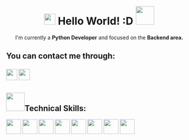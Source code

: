 <div align="center">
  <h1 align="center"> <img width="30px" height="30px" src="https://user-images.githubusercontent.com/99824291/169396595-2884d3ed-5c78-4c89-87ce-a0746ee50f63.gif"/> Hello World! :D <img width="50px" height="50px" src="https://user-images.githubusercontent.com/99824291/169398439-5b266df5-fa2f-4dca-becf-39b1a9ac81ad.gif"/> </h1>
  <p>I'm currently a <strong>Python Developer</strong> and focused on the <strong>Backend area.</strong></p>
</div>

<h2>You can contact me through:</h2>
<h3>
  <a href="mailto:manudesarrolla07@gmail.com" target="_blank"><img width="30px" src="https://user-images.githubusercontent.com/99824291/169397668-25d916fd-a56e-4ecb-a4cf-ea1de8f1567f.png"/></a>
  <a href="https://www.linkedin.com/in/manuel-alejandro-bayona-ramirez/?locale=en_US" target="_blank"><img width="30px" src="https://user-images.githubusercontent.com/99824291/169397841-ffd2c96e-3d4a-4326-84ce-3d69099a120b.png"/></a>
</h3>

<h2><img width="50px" height="50px" src="https://user-images.githubusercontent.com/99824291/169399742-63e85d4e-1553-4a54-b99e-463f63862e66.gif"/>Technical Skills: </h2>
<section>
  <img width="40px" height="40px" src="https://github.com/ManuelDev07/ManuelDev07/assets/99824291/825c74db-f468-486d-825b-01bfb4cccac0.png"/>
  <img width="40px" height="40px" src="https://github.com/ManuelDev07/ManuelDev07/assets/99824291/4d94a818-7d17-44c3-90b0-790b08adf3ce.png"/>
  <img width="40px" height="40px" src="https://github.com/ManuelDev07/ManuelDev07/assets/99824291/7f5bc46e-1589-4def-be05-bac5de61576f.png"/>
  <img width="40px" height="40px" src="https://github.com/ManuelDev07/ManuelDev07/assets/99824291/04a5cc19-6f15-49f7-9e6a-0105962da9b9.png"/>
  <img width="40px" height="40px" src="https://github.com/ManuelDev07/ManuelDev07/assets/99824291/22fca2e9-3474-46c4-9eb4-fa3a325794bc.png"/>
  <img width="40px" height="40px" src="https://github.com/ManuelDev07/ManuelDev07/assets/99824291/7bc2b9cf-0a4c-495c-8805-38b31090ae71.png"/>
  <img width="40px" height="40px" src="https://github.com/ManuelDev07/ManuelDev07/assets/99824291/7c19afad-96d3-4d5a-9cf7-4f7ad194db0a.png"/>
  <img width="40px" height="40px" src="https://github.com/ManuelDev07/ManuelDev07/assets/99824291/c44ee5f1-2080-4d2f-9b4f-dfa625571a6c.svg"/>
</section>

